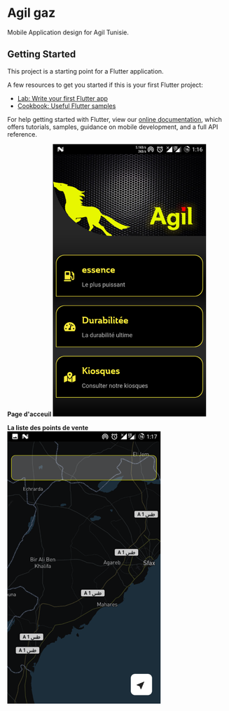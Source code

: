 # Agil gaz

Mobile Application design for Agil Tunisie.

## Getting Started

This project is a starting point for a Flutter application.

A few resources to get you started if this is your first Flutter project:

- [Lab: Write your first Flutter app](https://flutter.io/docs/get-started/codelab)
- [Cookbook: Useful Flutter samples](https://flutter.io/docs/cookbook)

For help getting started with Flutter, view our 
[online documentation](https://flutter.io/docs), which offers tutorials, 
samples, guidance on mobile development, and a full API reference.

**Page d'acceuil**
<img src="https://github.com/procodingtools/Agil-Gaz/blob/master/screenshots/Screenshot_20200309-011654.png" width="350"/>

**La liste des points de vente**
<img src="https://github.com/procodingtools/Agil-Gaz/blob/master/screenshots/Screenshot_20200309-011738.png" width="350"/>
